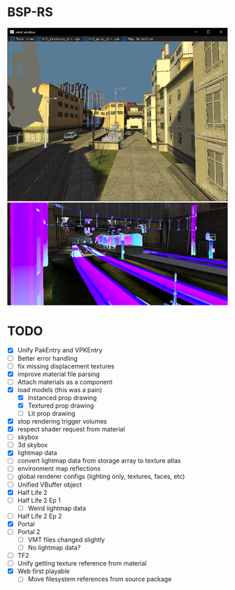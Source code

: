 # BSP-RS

![Road](readme/road.png)
![Station](readme/station.png)

# TODO

- [x] Unify PakEntry and VPKEntry
- [ ] Better error handling
- [ ] fix missing displacement textures
- [x] improve material file parsing
- [ ] Attach materials as a component
- [x] load models (this was a pain)
    - [x] Instanced prop drawing
    - [x] Textured prop drawing
    - [ ] Lit prop drawing
- [x] stop rendering trigger volumes
- [x] respect shader request from material
- [ ] skybox
- [ ] 3d skybox
- [x] lightmap data
- [ ] convert lightmap data from storage array to texture atlas
- [ ] environment map reflections
- [ ] global renderer configs (lighting only, textures, faces, etc)
- [ ] Unified VBuffer object
- [x] Half Life 2
- [ ] Half Life 2 Ep 1
    - [ ] Weird lightmap data
- [ ] Half Life 2 Ep 2
- [x] Portal
- [ ] Portal 2
    - [ ] VMT files changed slightly
    - [ ] No lightmap data?
- [ ] TF2
- [ ] Unify getting texture reference from material
- [x] Web first playable
    - [ ] Move filesystem references from source package
